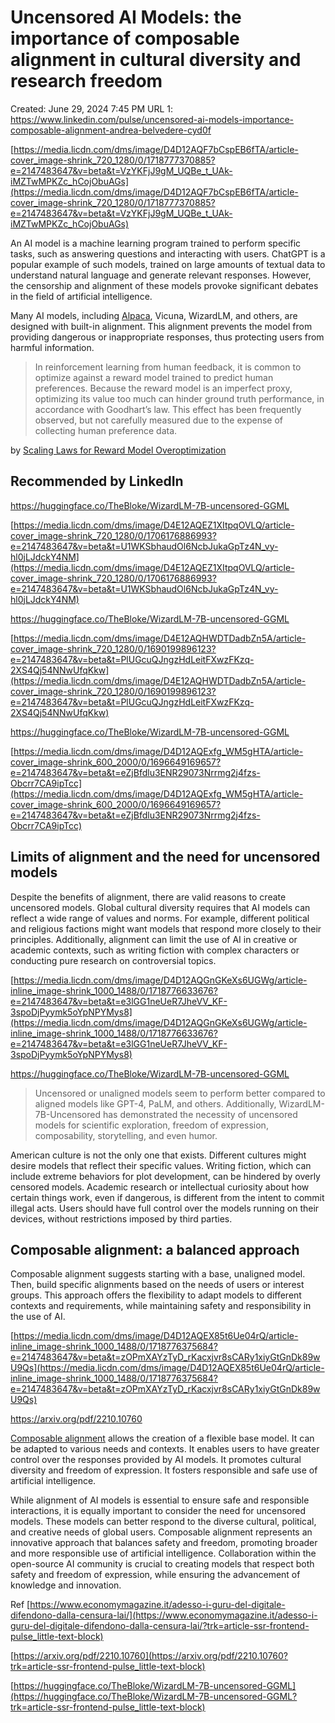 # Uncensored AI Models: the importance of composable alignment in cultural diversity and research freedom

Created: June 29, 2024 7:45 PM
URL 1: https://www.linkedin.com/pulse/uncensored-ai-models-importance-composable-alignment-andrea-belvedere-cyd0f

[https://media.licdn.com/dms/image/D4D12AQF7bCspEB6fTA/article-cover_image-shrink_720_1280/0/1718777370885?e=2147483647&v=beta&t=VzYKFjJ9gM_UQBe_t_UAk-iMZTwMPKZc_hCojObuAGs](https://media.licdn.com/dms/image/D4D12AQF7bCspEB6fTA/article-cover_image-shrink_720_1280/0/1718777370885?e=2147483647&v=beta&t=VzYKFjJ9gM_UQBe_t_UAk-iMZTwMPKZc_hCojObuAGs)

An AI model is a machine learning program trained to perform specific tasks, such as answering questions and interacting with users. ChatGPT is a popular example of such models, trained on large amounts of textual data to understand natural language and generate relevant responses. However, the censorship and alignment of these models provoke significant debates in the field of artificial intelligence.

Many AI models, including [Alpaca](https://medium.com/@saluem/llama-vs-alpaca-ai-similarities-differences-c793f870aefd?trk=article-ssr-frontend-pulse_little-text-block), Vicuna, WizardLM, and others, are designed with built-in alignment. This alignment prevents the model from providing dangerous or inappropriate responses, thus protecting users from harmful information.

> In reinforcement learning from human feedback, it is common to optimize against a reward model trained to predict human preferences. Because the reward model is an imperfect proxy, optimizing its value too much can hinder ground truth performance, in accordance with Goodhart’s law. This effect has been frequently observed, but not carefully measured due to the expense of collecting human preference data.
> 

by [Scaling Laws for Reward Model Overoptimization](https://arxiv.org/pdf/2210.10760?trk=article-ssr-frontend-pulse_little-text-block)

## Recommended by LinkedIn

https://huggingface.co/TheBloke/WizardLM-7B-uncensored-GGML

[https://media.licdn.com/dms/image/D4E12AQEZ1XItpqOVLQ/article-cover_image-shrink_720_1280/0/1706176886993?e=2147483647&v=beta&t=U1WKSbhaudOl6NcbJukaGpTz4N_vy-hl0jLJdckY4NM](https://media.licdn.com/dms/image/D4E12AQEZ1XItpqOVLQ/article-cover_image-shrink_720_1280/0/1706176886993?e=2147483647&v=beta&t=U1WKSbhaudOl6NcbJukaGpTz4N_vy-hl0jLJdckY4NM)

https://huggingface.co/TheBloke/WizardLM-7B-uncensored-GGML

[https://media.licdn.com/dms/image/D4E12AQHWDTDadbZn5A/article-cover_image-shrink_720_1280/0/1690199896123?e=2147483647&v=beta&t=PlUGcuQJngzHdLeitFXwzFKzq-2XS4Qj54NNwUfqKkw](https://media.licdn.com/dms/image/D4E12AQHWDTDadbZn5A/article-cover_image-shrink_720_1280/0/1690199896123?e=2147483647&v=beta&t=PlUGcuQJngzHdLeitFXwzFKzq-2XS4Qj54NNwUfqKkw)

https://huggingface.co/TheBloke/WizardLM-7B-uncensored-GGML

[https://media.licdn.com/dms/image/D4D12AQExfg_WM5gHTA/article-cover_image-shrink_600_2000/0/1696649169657?e=2147483647&v=beta&t=eZjBfdlu3ENR29073Nrrmg2j4fzs-Obcrr7CA9ipTcc](https://media.licdn.com/dms/image/D4D12AQExfg_WM5gHTA/article-cover_image-shrink_600_2000/0/1696649169657?e=2147483647&v=beta&t=eZjBfdlu3ENR29073Nrrmg2j4fzs-Obcrr7CA9ipTcc)

## Limits of alignment and the need for uncensored models

Despite the benefits of alignment, there are valid reasons to create uncensored models. Global cultural diversity requires that AI models can reflect a wide range of values and norms. For example, different political and religious factions might want models that respond more closely to their principles. Additionally, alignment can limit the use of AI in creative or academic contexts, such as writing fiction with complex characters or conducting pure research on controversial topics.

[https://media.licdn.com/dms/image/D4D12AQGnGKeXs6UGWg/article-inline_image-shrink_1000_1488/0/1718776633676?e=2147483647&v=beta&t=e3lGG1neUeR7JheVV_KF-3spoDjPyymk5oYpNPYMys8](https://media.licdn.com/dms/image/D4D12AQGnGKeXs6UGWg/article-inline_image-shrink_1000_1488/0/1718776633676?e=2147483647&v=beta&t=e3lGG1neUeR7JheVV_KF-3spoDjPyymk5oYpNPYMys8)

https://huggingface.co/TheBloke/WizardLM-7B-uncensored-GGML

> Uncensored or unaligned models seem to perform better compared to aligned models like GPT-4, PaLM, and others. Additionally, WizardLM-7B-Uncensored has demonstrated the necessity of uncensored models for scientific exploration, freedom of expression, composability, storytelling, and even humor.
> 

American culture is not the only one that exists. Different cultures might desire models that reflect their specific values. Writing fiction, which can include extreme behaviors for plot development, can be hindered by overly censored models. Academic research or intellectual curiosity about how certain things work, even if dangerous, is different from the intent to commit illegal acts. Users should have full control over the models running on their devices, without restrictions imposed by third parties.

## Composable alignment: a balanced approach

Composable alignment suggests starting with a base, unaligned model. Then, build specific alignments based on the needs of users or interest groups. This approach offers the flexibility to adapt models to different contexts and requirements, while maintaining safety and responsibility in the use of AI.

[https://media.licdn.com/dms/image/D4D12AQEX85t6Ue04rQ/article-inline_image-shrink_1000_1488/0/1718776375684?e=2147483647&v=beta&t=zOPmXAYzTyD_rKacxjvr8sCARy1xiyGtGnDk89wU9Qs](https://media.licdn.com/dms/image/D4D12AQEX85t6Ue04rQ/article-inline_image-shrink_1000_1488/0/1718776375684?e=2147483647&v=beta&t=zOPmXAYzTyD_rKacxjvr8sCARy1xiyGtGnDk89wU9Qs)

https://arxiv.org/pdf/2210.10760

[Composable alignment](https://arxiv.org/pdf/2210.10760?trk=article-ssr-frontend-pulse_little-text-block) allows the creation of a flexible base model. It can be adapted to various needs and contexts. It enables users to have greater control over the responses provided by AI models. It promotes cultural diversity and freedom of expression. It fosters responsible and safe use of artificial intelligence.

While alignment of AI models is essential to ensure safe and responsible interactions, it is equally important to consider the need for uncensored models. These models can better respond to the diverse cultural, political, and creative needs of global users. Composable alignment represents an innovative approach that balances safety and freedom, promoting broader and more responsible use of artificial intelligence. Collaboration within the open-source AI community is crucial to creating models that respect both safety and freedom of expression, while ensuring the advancement of knowledge and innovation.

Ref [https://www.economymagazine.it/adesso-i-guru-del-digitale-difendono-dalla-censura-lai/](https://www.economymagazine.it/adesso-i-guru-del-digitale-difendono-dalla-censura-lai/?trk=article-ssr-frontend-pulse_little-text-block)

[https://arxiv.org/pdf/2210.10760](https://arxiv.org/pdf/2210.10760?trk=article-ssr-frontend-pulse_little-text-block)

[https://huggingface.co/TheBloke/WizardLM-7B-uncensored-GGML](https://huggingface.co/TheBloke/WizardLM-7B-uncensored-GGML?trk=article-ssr-frontend-pulse_little-text-block)